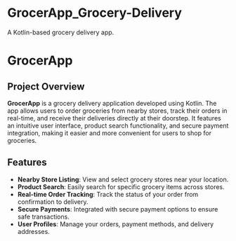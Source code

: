 # GrocerApp_Grocery-Delivery
A Kotlin-based grocery delivery app.
# GrocerApp

## Project Overview
**GrocerApp** is a grocery delivery application developed using Kotlin. The app allows users to order groceries from nearby stores, track their orders in real-time, and receive their deliveries directly at their doorstep. It features an intuitive user interface, product search functionality, and secure payment integration, making it easier and more convenient for users to shop for groceries.

## Features
- **Nearby Store Listing**: View and select grocery stores near your location.
- **Product Search**: Easily search for specific grocery items across stores.
- **Real-time Order Tracking**: Track the status of your order from confirmation to delivery.
- **Secure Payments**: Integrated with secure payment options to ensure safe transactions.
- **User Profiles**: Manage your orders, payment methods, and delivery addresses.



